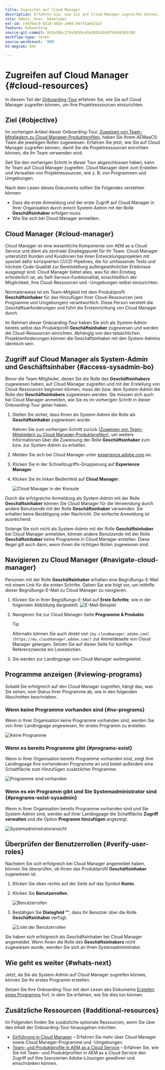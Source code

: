 ```yaml
---
title: Zugreifen auf Cloud Manager
description: Erfahren Sie, wie Sie auf Cloud Manager zugreifen können, damit Sie Ihre Projektressourcen einrichten können.
role: Admin, User, Developer
exl-id: c9476ac9-8318-493e-a48d-94ff5a6433a7
feature: Onboarding
source-git-commit: 841e30bc279a3859ce9a302b18ddf566d8163100
workflow-type: tm+mt
source-wordcount: '909'
ht-degree: 84%

---
```


# Zugreifen auf Cloud Manager {#cloud-resources}

In diesem Teil der [Onboarding-Tour](overview.md) erfahren Sie, wie Sie auf Cloud Manager zugreifen können, um Ihre Projektressourcen einzurichten.

## Ziel {#objective}

Im vorherigen Artikel dieser Onboarding-Tour, [Zuweisen von Team-Mitgliedern zu Cloud Manager-Produktprofilen](assign-profiles-cloud-manager.md), haben Sie Ihrem AEMaaCS-Team die jeweiligen Rollen zugewiesen. Erfahren Sie jetzt, wie Sie auf Cloud Manager zugreifen können, damit Sie die Projektressourcen einrichten können, die Ihr Team verwenden wird.

Seit Sie den vorherigen Schritt in dieser Tour abgeschlossen haben, kann Ihr Team auf Cloud Manager zugreifen. Cloud Manager dient zum Erstellen und Verwalten von Projektressourcen, wie z. B. von Programmen und Umgebungen.

Nach dem Lesen dieses Dokuments sollten Sie Folgendes verstehen können:

* Dass die erste Anmeldung und der erste Zugriff auf Cloud Manager in Ihrer Organisation durch eine/n System-Admin mit der Rolle **Geschäftsinhaber** erfolgen muss.
* Wie Sie sich bei Cloud Manager anmelden.

## Cloud Manager {#cloud-manager}

Cloud Manager ist eine wesentliche Komponente von AEM as a Cloud Service und dient als zentraler Einstiegspunkt für Ihr Team. Cloud Manager unterstützt Kunden und Kundinnen bei ihren Entwicklungsprojekten mit speziell dafür konzipierten CI/CD-Pipelines, die für umfassende Tests und höchste Code-Qualität zur Bereitstellung außergewöhnlicher Erlebnisse ausgelegt sind. Cloud Manager bietet alles, was für den Einstieg erforderlich ist, als Self-Service-Funktionalität, einschließlich der Möglichkeit, Ihre Cloud-Ressourcen und -Umgebungen selbst einzurichten.

Normalerweise ist ein Team-Mitglied mit dem Produktprofil **Geschäftsinhaber** für das Hinzufügen Ihrer Cloud-Ressourcen (wie Programme und Umgebungen) verantwortlich. Diese Person versteht die Geschäftsanforderungen und führt die Ersteinrichtung von Cloud Manager durch.

Im Rahmen dieser Onboarding-Tour haben Sie sich als System-Admin bereits selbst das Produktprofil **Geschäftsinhaber** zugewiesen und werden die Cloud-Ressourcen einrichten. Abhängig von den tatsächlichen Projektanforderungen können die Geschäftsinhaber mit den System-Admins identisch sein.

## Zugriff auf Cloud Manager als System-Admin und Geschäftsinhaber {#access-sysadmin-bo}

Bevor die Team-Mitglieder, denen Sie die Rolle des **Geschäftsinhabers** zugewiesen haben, auf Cloud Manager zugreifen und mit der Erstellung von Cloud-Ressourcen beginnen können, muss der bzw. dem System-Admin die Rolle des **Geschäftsinhabers** zugewiesen werden. Sie müssen sich auch bei Cloud Manager anmelden, wie Sie es im vorherigen Schritt in dieser Onboarding-Tour getan haben.

1. Stellen Sie sicher, dass Ihnen als System-Admin die Rolle als **Geschäftsinhaber** zugewiesen wurde.

   Kehren Sie zum vorherigen Schritt zurück ([Zuweisen von Team-Mitgliedern zu Cloud Manager-Produktprofilen](assign-profiles-cloud-manager.md)), um weitere Informationen über die Zuweisung der Rolle **Geschäftsinhaber** zum bzw. zur System-Admin zu erhalten.

1. Melden Sie sich bei Cloud Manager unter [experience.adobe.com](https://experience.adobe.com/) an.
1. Klicken Sie in der Schnellzugriffs-Gruppierung auf **Experience Manager**.
1. Klicken Sie im linken Bedienfeld auf **Cloud Manager**.

   ![Cloud Manager in der Konsole](/help/journey-onboarding/assets/consol-cloud-manager.png)

Durch die erfolgreiche Anmeldung als System-Admin mit der Rolle **Geschäftsinhaber** können Sie Cloud Manager für die Verwendung durch andere Benutzende mit der Rolle **Geschäftsinhaber** verwenden. Sie erhalten keine Bestätigung oder Nachricht. Die einfache Anmeldung ist ausreichend.

Solange Sie sich nicht als System-Admin mit der Rolle **Geschäftsinhaber** bei Cloud Manager anmelden, können andere Benutzende mit der Rolle **Geschäftsinhaber** keine Programme in Cloud Manager erstellen. Diese Regel gilt auch dann, wenn ihnen die richtigen Rollen zugewiesen sind.

## Navigieren zu Cloud Manager {#navigate-cloud-manager}

Personen mit der Rolle **Geschäftsinhaber** erhalten eine Begrüßungs-E-Mail mit einem Link für die ersten Schritte. Gehen Sie wie folgt vor, um mithilfe dieser Begrüßungs-E-Mail zu Cloud Manager zu navigieren.

1. Klicken Sie in Ihrer Begrüßungs-E-Mail auf **Erste Schritte**, wie in der folgenden Abbildung dargestellt.
   ![E-Mail-Beispiel](/help/journey-onboarding/assets/get-started-email.png)

1. Navigieren Sie zur Cloud Manager-Seite **Programme &amp; Produkte**.

   >[!TIP]
   >
   >Alternativ können Sie auch direkt von `[my.cloudmanager.adobe.com](https://my.cloudmanager.adobe.com/)` zur Anmeldeseite von Cloud Manager gelangen. Setzen Sie auf dieser Seite für künftige Referenzzwecke ein Lesezeichen.

1. Sie werden zur Landingpage von Cloud Manager weitergeleitet.

<!-- OLD
Alternatively, you can navigate to Cloud Manager's **Programs and Products** page from the Adobe Experience Cloud home page using these steps.

1. Navigate directly to [Adobe Experience Cloud](https://experience.adobe.com) and login using your Adobe ID.

1. From the Adobe Experience Cloud home page, select **Experience Manager** to open the AEM home page.

   ![Experience Cloud homepage](/help/journey-onboarding/assets/setup-resources2.png)

1. On the **Cloud Manager** tile, select **Launch**.

   ![AEM home page](/help/journey-onboarding/assets/setup-resources3.png)

1. After successfully logging on, you are directed to the Cloud Manager landing page. See [Viewing Cloud Manager's Programs](#viewing-programs) for more details.

How you access your programs and products via Cloud Manager is up to you and has no effect on how you use Cloud Manager or how you manage your programs.

>[!NOTE]
>
>Depending on the roles assigned in Cloud Manager and the state of the application, you see different screens while using the Cloud Manager user interface. -->

## Programme anzeigen {#viewing-programs}

Sobald Sie erfolgreich auf den Cloud Manager zugreifen, hängt das, was Sie sehen, vom Status Ihrer Programme ab, wie in den folgenden Abschnitten beschrieben.

### Wenn keine Programme vorhanden sind {#no-programs}

Wenn in Ihrer Organisation keine Programme vorhanden sind, werden Sie von Ihrer Landingpage angewiesen, Ihr erstes Programm zu erstellen.

![Keine Programme](/help/journey-onboarding/assets/cloud-manager-programs-do-not-exist.png)

### Wenn es bereits Programme gibt {#programs-exist}

Wenn in Ihrer Organisation bereits Programme vorhanden sind, zeigt Ihre Landingpage Ihre vorhandenen Programme an und bietet außerdem eine Schaltfläche zum Hinzufügen zusätzlicher Programme.

![Programme sind vorhanden](/help/journey-onboarding/assets/cloud-manager-programs-exist.png)

### Wenn es ein Programm gibt und Sie Systemadministrator sind {#programs-exist-sysadmin}

Wenn in Ihrer Organisation bereits Programme vorhanden sind und Sie System-Admin sind, werden auf Ihrer Landingpage die Schaltfläche **Zugriff verwalten** und die Option **Programm hinzufügen** angezeigt.

![Systemadministratoransicht](/help/journey-onboarding/assets/cloud-manager-programs-as-sysadmin.png)

## Überprüfen der Benutzerrollen {#verify-user-roles}

Nachdem Sie sich erfolgreich bei Cloud Manager angemeldet haben, können Sie überprüfen, ob Ihnen das Produktprofil **Geschäftsinhaber** zugewiesen ist.

1. Klicken Sie oben rechts auf der Seite auf das Symbol **Konto**.

1. Klicken Sie **Benutzerrollen**.

   ![Benutzerrollen](/help/journey-onboarding/assets/cloud-manager-user-roles.png)

1. Bestätigen Sie **Dialogfeld &quot;**&quot;, dass Ihr Benutzer über die Rolle **Geschäftsinhaber** verfügt.

   ![Liste der Benutzerrollen](/help/journey-onboarding/assets/cloud-manager-user-roles-business-owner.png)

Sie haben sich erfolgreich als Geschäftsinhaber bei Cloud Manager angemeldet. Wenn Ihnen die Rolle des **Geschäftsinhabers** nicht zugewiesen wurde, wenden Sie sich an Ihren Systemadministrator.

## Wie geht es weiter {#whats-next}

Jetzt, da Sie als System-Admin auf Cloud Manager zugreifen können, können Sie Ihr erstes Programm erstellen.

Setzen Sie Ihre Onboarding-Tour mit dem Lesen des Dokuments [Erstellen eines Programms](create-program.md) fort, in dem Sie erfahren, wie Sie dies tun können.

## Zusätzliche Ressourcen {#additional-resources}

Im Folgenden finden Sie zusätzliche optionale Ressourcen, wenn Sie über den Inhalt der Onboarding-Tour hinausgehen möchten.

* [Einführung in Cloud Manager](/help/onboarding/cloud-manager-introduction.md) – 
Erfahren Sie mehr über Cloud Manager sowie Cloud Manager-Programme und -Umgebungen.
* [Team- und Produktprofile in AEM as a Cloud Service](/help/onboarding/aem-cs-team-product-profiles.md) – Erfahren Sie, wie Sie mit Team- und Produktprofilen in AEM as a Cloud Service den Zugriff auf Ihre lizenzierten Adobe-Lösungen gewähren und einschränken können. 
<!-- ERROR: Not Found (HTTP error 404) * [AEM Champion Tips and Tricks - Cloud Manager UI](https://experienceleague.adobe.com/docs/experience-manager-learn/cloud-service/expert-resources/aem-champions/cloud-manager-ui.md) - Watch this video for an overview of Cloud Manager's UI from an AEM champion. -->
